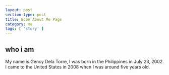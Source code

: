 ```yaml
---
layout: post
section-type: post
title: Econ About Me Page
category: me
tags: [ 'story' ]
---
```

## who i am
My name is Gency Dela Torre, I was born in the Philippines in July 23, 2002. I came to the United States in 2008 when I was around five years old.
